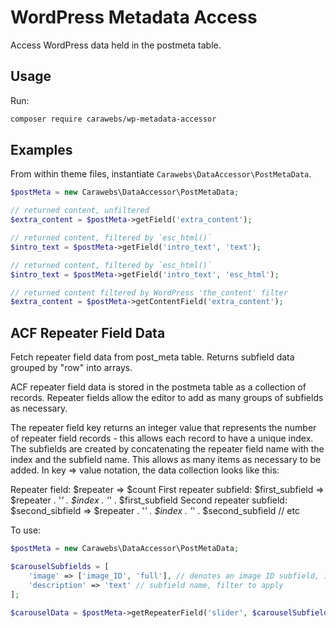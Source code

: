 WordPress Metadata Access
=========================
Access WordPress data held in the postmeta table.

## Usage
Run:
~~~bash
composer require carawebs/wp-metadata-accessor
~~~

## Examples
From within theme files, instantiate `Carawebs\DataAccessor\PostMetaData`.

~~~php
$postMeta = new Carawebs\DataAccessor\PostMetaData;

// returned content, unfiltered
$extra_content = $postMeta->getField('extra_content');

// returned content, filtered by `esc_html()`
$intro_text = $postMeta->getField('intro_text', 'text');

// returned content, filtered by `esc_html()`
$intro_text = $postMeta->getField('intro_text', 'esc_html');

// returned content filtered by WordPress 'the_content' filter
$extra_content = $postMeta->getContentField('extra_content');
~~~

## ACF Repeater Field Data
Fetch repeater field data from post_meta table. Returns subfield data grouped by "row" into arrays.

ACF repeater field data is stored in the postmeta table as a collection of
records. Repeater fields allow the editor to add as many groups of subfields
as necessary.

The repeater field key returns an integer value that represents the number
of repeater field records - this allows each record to have a unique index.
The subfields are created by concatenating the repeater field name with the
index and the subfield name. This allows as many items as necessary to be
added. In key => value notation, the data collection looks like this:

Repeater field: $repeater => $count
First repeater subfield: $first_subfield => $repeater . '_' . $index . '_' . $first_subfield
Second repeater subfield: $second_sibfield => $repeater . '_' . $index . '_' . $second_subfield // etc

To use:

~~~php
$postMeta = new Carawebs\DataAccessor\PostMetaData;

$carouselSubfields = [
    'image' => ['image_ID', 'full'], // denotes an image ID subfield, image size to return
    'description' => 'text' // subfield name, filter to apply
];

$carouselData = $postMeta->getRepeaterField('slider', $carouselSubfields);
~~~
